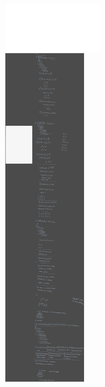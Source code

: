 ![](Notatki/Semestr%203/Architektura%20komputerów%201/Ćwiczenia/Ćwiczenia%207/lista7.pdf)
![](Notatki/Semestr%203/Architektura%20komputerów%201/Ćwiczenia/Ćwiczenia%207/Drawing%202024-01-08%2020.14.48.excalidraw.svg)